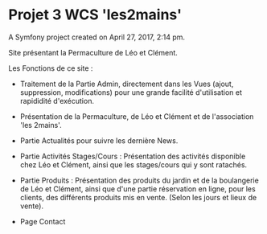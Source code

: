 Projet 3 WCS 'les2mains'
========================

A Symfony project created on April 27, 2017, 2:14 pm.

Site présentant la Permaculture de Léo et Clément.

Les Fonctions de ce site :

- Traitement de la Partie Admin, directement dans les Vues (ajout, suppression, modifications) pour une grande facilité d'utilisation et rapididité d'exécution.

- Présentation de la Permaculture, de Léo et Clément et de l'association 'les 2mains'.

- Partie Actualités pour suivre les dernière News.

- Partie Activités Stages/Cours : Présentation des activités disponible chez Léo et Clément, ainsi que les stages/cours qui y sont ratachés.

- Partie Produits : Présentation des produits du jardin et de la boulangerie de Léo et Clément, ainsi que d'une partie réservation en ligne, pour les clients, des différents produits mis en vente. (Selon les jours et lieux de vente).

- Page Contact


